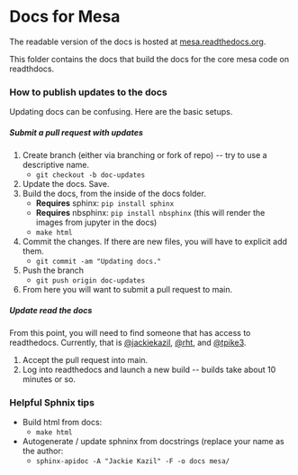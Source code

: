 Docs for Mesa
=============

The readable version of the docs is hosted at [mesa.readthedocs.org](http://mesa.readthedocs.org/).

This folder contains the docs that build the docs for the core mesa code on readthdocs.

### How to publish updates to the docs

Updating docs can be confusing. Here are the basic setups.

##### Submit a pull request with updates
1. Create branch (either via branching or fork of repo) -- try to use a descriptive name.
    * `git checkout -b doc-updates`
1. Update the docs. Save.
1. Build the docs, from the inside of the docs folder.
    * **Requires** sphinx: `pip install sphinx`
    * **Requires** nbsphinx: `pip install nbsphinx` (this will render the images from jupyter in the docs)
    * `make html`
1. Commit the changes. If there are new files, you will have to explicit add them.
    * `git commit -am "Updating docs."`
1. Push the branch
    * `git push origin doc-updates`
1. From here you will want to submit a pull request to main.

##### Update read the docs

From this point, you will need to find someone that has access to readthedocs. Currently, that is [@jackiekazil](https://github.com/jackiekazil), [@rht](https://github.com/rht), and [@tpike3](https://github.com/dmasad).

1. Accept the pull request into main.
1. Log into readthedocs and launch a new build -- builds take about 10 minutes or so.

### Helpful Sphnix tips
* Build html from docs:
  * `make html`
* Autogenerate / update sphninx from docstrings (replace your name as the author:
  * `sphinx-apidoc -A "Jackie Kazil" -F -o docs mesa/`